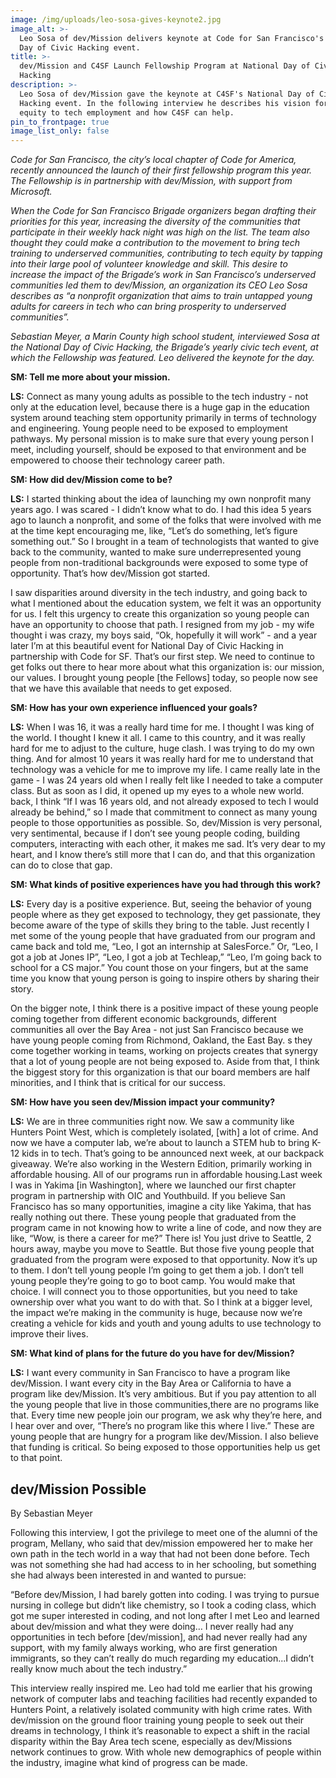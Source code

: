 ```yaml
---
image: /img/uploads/leo-sosa-gives-keynote2.jpg
image_alt: >-
  Leo Sosa of dev/Mission delivers keynote at Code for San Francisco's National
  Day of Civic Hacking event.
title: >-
  dev/Mission and C4SF Launch Fellowship Program at National Day of Civic
  Hacking
description: >-
  Leo Sosa of dev/Mission gave the keynote at C4SF's National Day of Civic
  Hacking event. In the following interview he describes his vision for bringing
  equity to tech employment and how C4SF can help.
pin_to_frontpage: true
image_list_only: false
---
```

_Code for San Francisco, the city’s local chapter of Code for America, recently announced the launch of their first fellowship program this year. The Fellowship is in partnership with dev/Mission, with support from Microsoft._

_When the Code for San Francisco Brigade organizers began drafting their priorities for this year, increasing the diversity of the communities that participate in their weekly hack night was high on the list. The team also thought they could make a contribution to the movement to bring tech training to underserved communities, contributing to tech equity by tapping into their large pool of volunteer knowledge and skill. This desire to increase the impact of the Brigade’s work in San Francisco’s underserved communities led them to dev/Mission, an organization its CEO Leo Sosa describes as “a nonprofit organization that aims to train untapped young adults for careers in tech who can bring prosperity to underserved communities”._

_Sebastian Meyer, a Marin County high school student, interviewed Sosa at the National Day of Civic Hacking, the Brigade’s yearly civic tech event, at which the Fellowship was featured. Leo delivered the keynote for the day._

 

**SM: Tell me more about your mission.**

**LS:** Connect as many young adults as possible to the tech industry - not only at the education level, because there is a huge gap in the education system around teaching stem opportunity primarily in terms of technology and engineering. Young people need to be exposed to employment pathways. My personal mission is to make sure that every young person I meet, including yourself, should be exposed to that environment and be empowered to choose their technology career path.

**SM: How did dev/Mission come to be?**

**LS:** I started thinking about the idea of launching my own nonprofit many years ago. I was scared - I didn’t know what to do. I had this idea 5 years ago to launch a nonprofit, and some of the folks that were involved with me at the time kept encouraging me, like, “Let’s do something, let’s figure something out.” So I brought in a team of technologists that wanted to give back to the community, wanted to make sure underrepresented young people from non-traditional backgrounds were exposed to some type of opportunity. That’s how dev/Mission got started. 

I saw disparities around diversity in the tech industry, and going back to what I mentioned about the education system, we felt it was an opportunity for us. I felt this urgency to create this organization so young people can have an opportunity to choose that path. I resigned from my job - my wife thought i was crazy, my boys said, “Ok, hopefully it will work” - and a year later I’m at this beautiful event for National Day of Civic Hacking in partnership with Code for SF. That’s our first step. We need to continue to get folks out there to hear more about what this organization is: our mission, our values. I brought young people \[the Fellows] today, so people now see that we have this available that needs to get exposed. 

**SM: How has your own experience influenced your goals?**

**LS:** When I was 16, it was a really hard time for me. I thought I was king of the world. I thought I knew it all. I came to this country, and it was really hard for me to adjust to the culture, huge clash. I was trying to do my own thing. And for almost 10 years it was really hard for me to understand that technology was a vehicle for me to improve my life. I came really late in the game - I was 24 years old when I really felt like I needed to take a computer class. But as soon as I did, it opened up my eyes to a whole new world. back, I think “If I was 16 years old, and not already exposed to tech I would already be behind,” so I made that commitment to connect as many young people to those opportunities as possible. So, dev/Mission is very personal, very sentimental, because if I don’t see young people coding, building computers, interacting with each other, it makes me sad. It’s very dear to my heart, and I know there’s still more that I can do, and that this organization can do to close that gap.

**SM: What kinds of positive experiences have you had through this work?**

**LS:** Every day is a positive experience. But, seeing the behavior of young people where as they get exposed to technology, they get passionate, they become aware of the type of skills they bring to the table. Just recently I met some of the young people that have graduated from our program and came back and told me, “Leo, I got an internship at SalesForce.” Or, “Leo, I got a job at Jones IP”, “Leo, I got a job at Techleap,” “Leo, I’m going back to school for a CS major.” You count those on your fingers, but at the same time you know that young person is going to inspire others by sharing their story. 

On the bigger note, I think there is a positive impact of these young people coming together from different economic backgrounds, different communities all over the Bay Area - not just San Francisco because we have young people coming from Richmond, Oakland, the East Bay. s they come together working in teams, working on projects creates that synergy that a lot of young people are not being exposed to. Aside from that, I think the biggest story for this organization is that our board members are half minorities, and I think that is critical for our success.

**SM: How have you seen dev/Mission impact your community?**

**LS:** We are in three communities right now. We saw a community like Hunters Point West, which is completely isolated, \[with] a lot of crime. And now we have a computer lab, we’re about to launch a STEM hub to bring K-12 kids in to tech. That’s going to  be announced next week, at our backpack giveaway. We’re also working in the Western Edition, primarily working in affordable housing. All of our programs run in affordable housing.Last week I was in Yakima \[in Washington], where we launched our first chapter program in partnership with OIC and Youthbuild. If you believe San Francisco has so many opportunities, imagine a city like Yakima, that has really nothing out there. These young people that graduated from the program came in not knowing how to write a line of code, and now they are like, “Wow, is there a career for me?” There is! You just drive to Seattle, 2 hours away, maybe you move to Seattle. But those five young people that graduated from the program were exposed to that opportunity. Now it’s up to them. I don’t tell young people I’m going to get them a job. I don’t tell young people they’re going to go to boot camp. You would make that choice. I will connect you to those opportunities, but you need to take ownership over what you want to do with that. So I think at a bigger level, the impact we’re making in the community is huge, because now we’re creating a vehicle for kids and youth and young adults to use technology to improve their lives.

**SM: What kind of plans for the future do you have for dev/Mission?**

**LS:** I want every community in San Francisco to have a program like dev/Mission. I want every city in the Bay Area or California to have a program like dev/Mission. It’s very ambitious. But if you pay attention to all the young people that live in those communities,there are no programs like that. Every time new people join our program, we ask why they’re here, and I hear over and over, “There’s no program like this where I live.” These are young people that are hungry for a program like dev/Mission. I also believe that funding is critical. So being exposed to those opportunities help us get to that point. 



## dev/Mission Possible

By Sebastian Meyer

Following this interview, I got the privilege to meet one of the alumni of the program, Mellany, who said that dev/mission empowered her to make her own path in the tech world in a way that had not been done before. Tech was not something she had had access to in her schooling, but something she had always been interested in and wanted to pursue:

“Before dev/Mission, I had barely gotten into coding. I was trying to pursue nursing in college but didn’t like chemistry, so I took a coding class, which got me super interested in coding, and not long after I met Leo and learned about dev/mission and what they were doing… I never really had any opportunities in tech before \[dev/mission], and had never really had any support, with my family always working, who are first generation immigrants, so they can’t really do much regarding my education...I didn’t really know much about the tech industry.”

This interview really inspired me. Leo had told me earlier that his growing network of computer labs and teaching facilities had recently expanded to Hunters Point, a relatively isolated community with high crime rates. With dev/mission on the ground floor training young people to seek out their dreams in technology, I think it’s reasonable to expect a shift in the racial disparity within the Bay Area tech scene, especially as dev/Missions network continues to grow. With whole new demographics of people within the industry, imagine what kind of progress can be made.
